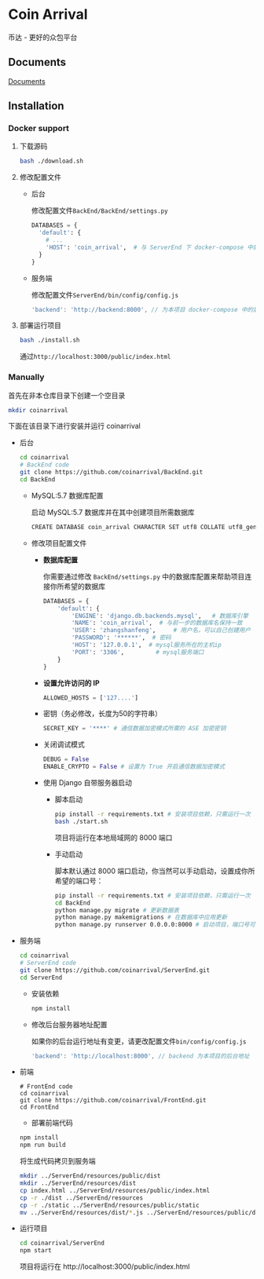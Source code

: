 # Coin Arrival

币达 - 更好的众包平台

## Documents

[Documents](https://coinarrival.github.io/documents)

## Installation

### Docker support

1. 下载源码

    ```bash
    bash ./download.sh
    ```

1. 修改配置文件

    - 后台

      修改配置文件`BackEnd/BackEnd/settings.py`
      ```python
      DATABASES = {
        'default': {
          # ...
          'HOST': 'coin_arrival',  # 与 ServerEnd 下 docker-compose 中的数据库服务容器名保持一致
        }
      }
      ```

    - 服务端

      修改配置文件`ServerEnd/bin/config/config.js`

      ```javascript
      'backend': 'http://backend:8000', // 为本项目 docker-compose 中的后台服务名
      ```

2. 部署运行项目
    ```bash
    bash ./install.sh
    ```

    通过`http://localhost:3000/public/index.html`

### Manually

首先在非本仓库目录下创建一个空目录

```bash
mkdir coinarrival
```

下面在该目录下进行安装并运行 coinarrival

- 后台

  ```bash
  cd coinarrival
  # BackEnd code
  git clone https://github.com/coinarrival/BackEnd.git
  cd BackEnd
  ```

  - MySQL:5.7 数据库配置

    启动 MySQL:5.7 数据库并在其中创建项目所需数据库

    ```bash
    CREATE DATABASE coin_arrival CHARACTER SET utf8 COLLATE utf8_general_ci;
    ```

  - 修改项目配置文件

    - **数据库配置**

      你需要通过修改 `BackEnd/settings.py` 中的数据库配置来帮助项目连接你所希望的数据库

      ```python
      DATABASES = {
          'default': {
              'ENGINE': 'django.db.backends.mysql',   # 数据库引擎
              'NAME': 'coin_arrival',  # 与前一步的数据库名保持一致
              'USER': 'zhangshanfeng',     # 用户名，可以自己创建用户
              'PASSWORD': '******',  # 密码
              'HOST': '127.0.0.1',  # mysql服务所在的主机ip
              'PORT': '3306',         # mysql服务端口
          }
      }
      ```

    - **设置允许访问的 IP**

      ```python
      ALLOWED_HOSTS = ['127....']
      ```

    - 密钥（务必修改，长度为50的字符串）

      ```python
      SECRET_KEY = '****' # 通信数据加密模式所需的 ASE 加密密钥
      ```

    - 关闭调试模式

      ```python
      DEBUG = False
      ENABLE_CRYPTO = False # 设置为 True 开启通信数据加密模式
      ```

    - 使用 Django 自带服务器启动

      - 脚本启动

        ```bash
        pip install -r requirements.txt # 安装项目依赖，只需运行一次
        bash ./start.sh
        ```
        项目将运行在本地局域网的 8000 端口

      - 手动启动

        脚本默认通过 8000 端口启动，你当然可以手动启动，设置成你所希望的端口号：

        ```bash
        pip install -r requirements.txt # 安装项目依赖，只需运行一次
        cd BackEnd
        python manage.py migrate # 更新数据表
        python manage.py makemigrations # 在数据库中应用更新
        python manage.py runserver 0.0.0.0:8000 # 启动项目，端口号可自己修改
        ```

- 服务端

  ```bash
  cd coinarrival
  # ServerEnd code
  git clone https://github.com/coinarrival/ServerEnd.git
  cd ServerEnd
  ```

  - 安装依赖

    ```bash
    npm install
    ```
  
  - 修改后台服务器地址配置

    如果你的后台运行地址有变更，请更改配置文件`bin/config/config.js`

    ```javascript
    'backend': 'http://localhost:8000', // backend 为本项目的后台地址
    ```

- 前端

  ```
  # FrontEnd code
  cd coinarrival
  git clone https://github.com/coinarrival/FrontEnd.git
  cd FrontEnd
  ```

  - 部署前端代码
  
  ```bash
  npm install
  npm run build
  ```

  将生成代码拷贝到服务端
  ```bash
  mkdir ../ServerEnd/resources/public/dist
  mkdir ../ServerEnd/resources/dist
  cp index.html ../ServerEnd/resources/public/index.html
  cp -r ./dist ../ServerEnd/resources
  cp -r ./static ../ServerEnd/resources/public/static
  mv ../ServerEnd/resources/dist/*.js ../ServerEnd/resources/public/dist/*.js
  ```

- 运行项目

  ```bash
  cd coinarrival/ServerEnd
  npm start
  ```

  项目将运行在 http://localhost:3000/public/index.html
